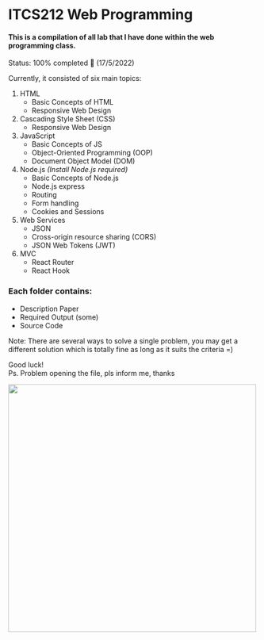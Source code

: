 # ITCS212 Web Programming

#### This is a compilation of all lab that I have done within the web programming class.

Status: 100% completed 🥇 (17/5/2022)

Currently, it consisted of six main topics:
1. HTML
    - Basic Concepts of HTML
    - Responsive Web Design
2. Cascading Style Sheet (CSS)
    - Responsive Web Design
3. JavaScript
    - Basic Concepts of JS
    - Object-Oriented Programming (OOP)
    - Document Object Model (DOM)
5. Node.js *(Install Node.js required)*
    - Basic Concepts of Node.js
    - Node.js express
    - Routing
    - Form handling
    - Cookies and Sessions   
7. Web Services
    - JSON
    - Cross-origin resource sharing (CORS)
    - JSON Web Tokens (JWT)
8. MVC
    - React Router
    - React Hook

### Each folder contains:
- Description Paper
- Required Output (some)
- Source Code

Note: There are several ways to solve a single problem,
you may get a different solution which is totally fine as long as it suits the criteria =)

Good luck!  
Ps. Problem opening the file, pls inform me, thanks

<img width=500 src="https://sportshub.cbsistatic.com/i/2022/05/16/3eee5cbd-0e19-48fd-a094-500cfe42c931/spy-x-family-anya-heh-anime.jpg">
